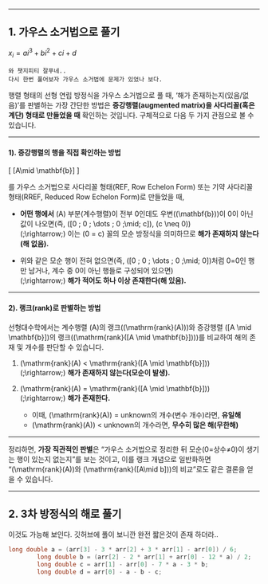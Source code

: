 
---

## 1. 가우스 소거법으로 풀기

$x_i = ai^3+bi^2+ci+d$


```
와 챗지피티 잘푸네..
다시 한번 풀어보자 가우스 소거법에 문제가 있었나 보다.
```


행렬 형태의 선형 연립 방정식을 가우스 소거법으로 풀 때, ‘해가 존재하는지(있음/없음)’를 판별하는 가장 간단한 방법은 **증강행렬(augmented matrix)을 사다리꼴(혹은 계단) 형태로 만들었을 때** 확인하는 것입니다. 구체적으로 다음 두 가지 관점으로 볼 수 있습니다.

---

#### 1). 증강행렬의 행을 직접 확인하는 방법

\[
[A\mid \mathbf{b}]
\]

를 가우스 소거법으로 사다리꼴 형태(REF, Row Echelon Form) 또는 기약 사다리꼴 형태(RREF, Reduced Row Echelon Form)로 만들었을 때,

- **어떤 행에서** \(A\) 부분(계수행렬)이 전부 0인데도 우변(\(\mathbf{b}\))이 0이 아닌 값이 나오면(즉, \([0 \; 0 \; \dots \; 0 \;\mid\; c]\), \(c \neq 0\))   
  \(\;\rightarrow\;\) 이는 \(0 = c\) 꼴의 모순 방정식을 의미하므로 **해가 존재하지 않는다(해 없음).**

- 위와 같은 모순 행이 전혀 없으면(즉, \([0 \; 0 \; \dots \; 0 \;\mid\; 0]\)처럼 0=0인 행만 남거나, 계수 중 0이 아닌 행들로 구성되어 있으면)   
  \(\;\rightarrow\;\) **해가 적어도 하나 이상 존재한다(해 있음).**

---

#### 2). 랭크(rank)로 판별하는 방법

선형대수학에서는 계수행렬 \(A\)의 랭크(\(\mathrm{rank}(A)\))와 증강행렬 \([A \mid \mathbf{b}]\)의 랭크(\(\mathrm{rank}([A \mid \mathbf{b}])\))를 비교하여 해의 존재 및 개수를 판단할 수 있습니다.

1. \(\mathrm{rank}(A) < \mathrm{rank}([A \mid \mathbf{b}])\)  
   \(\;\rightarrow\;\) **해가 존재하지 않는다(모순이 발생).**

2. \(\mathrm{rank}(A) = \mathrm{rank}([A \mid \mathbf{b}])\)  
   \(\;\rightarrow\;\) **해가 존재한다.**  
   - 이때, \(\mathrm{rank}(A)\) = unknown의 개수(변수 개수)라면, **유일해**  
   - \(\mathrm{rank}(A)\) < unknown의 개수라면, **무수히 많은 해(무한해)**

---

정리하면, **가장 직관적인 판별**은 “가우스 소거법으로 정리한 뒤 모순(0=상수≠0)이 생기는 행이 있는지 없는지”를 보는 것이고, 이를 랭크 개념으로 일반화하면 “\(\mathrm{rank}(A)\)와 \(\mathrm{rank}([A\mid b])\)의 비교”로도 같은 결론을 얻을 수 있습니다.

---

## 2. 3차 방정식의 해로 풀기

이것도 가능해 보인다. 
깃허브에 풀이 보니깐 완전 짧은것이 존재 하더라..

```cpp
long double a = (arr[3] - 3 * arr[2] + 3 * arr[1] - arr[0]) / 6;
		long double b = (arr[2] - 2 * arr[1] + arr[0] - 12 * a) / 2;
		long double c = arr[1] - arr[0] - 7 * a - 3 * b;
		long double d = arr[0] - a - b - c;
```